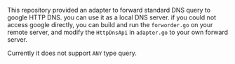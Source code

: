 This repository provided an adapter to forward standard DNS query to google HTTP DNS. 
you can use it as a local DNS server. if you could not access google directly, 
you can build and run the `forworder.go` on your remote server, and modify the 
`HttpDnsApi` in `adapter.go` to your own forward server.

Currently it does not support `ANY` type query.

